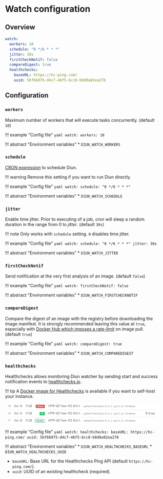 # Watch configuration

## Overview

```yaml
watch:
  workers: 10
  schedule: "0 */6 * * *"
  jitter: 30s
  firstCheckNotif: false
  compareDigest: true
  healthchecks:
    baseURL: https://hc-ping.com/
    uuid: 5bf66975-d4c7-4bf5-bcc8-b8d8a82ea278
```

## Configuration

### `workers`

Maximum number of workers that will execute tasks concurrently. (default `10`)

!!! example "Config file"
    ```yaml
    watch:
      workers: 10
    ```

!!! abstract "Environment variables"
    * `DIUN_WATCH_WORKERS`

### `schedule`

[CRON expression](https://pkg.go.dev/github.com/crazy-max/cron/v3#hdr-CRON_Expression_Format) to schedule Diun.

!!! warning
    Remove this setting if you want to run Diun directly.

!!! example "Config file"
    ```yaml
    watch:
      schedule: "0 */6 * * *"
    ```

!!! abstract "Environment variables"
    * `DIUN_WATCH_SCHEDULE`

### `jitter`

Enable time jitter. Prior to executing of a job, cron will sleep a random
duration in the range from 0 to _jitter_. (default `30s`)

!!! note
    Only works with `schedule` setting. `0` disables time jitter.

!!! example "Config file"
    ```yaml
    watch:
      schedule: "0 */6 * * *"
      jitter: 30s
    ```

!!! abstract "Environment variables"
    * `DIUN_WATCH_JITTER`

### `firstCheckNotif`

Send notification at the very first analysis of an image. (default `false`)

!!! example "Config file"
    ```yaml
    watch:
      firstCheckNotif: false
    ```

!!! abstract "Environment variables"
    * `DIUN_WATCH_FIRSTCHECKNOTIF`

### `compareDigest`

Compare the digest of an image with the registry before downloading the image manifest. It is strongly
recommended leaving this value at `true`, especially with [Docker Hub which imposes a rate-limit](../faq.md#docker-hub-rate-limits)
on image pull. (default `true`)

!!! example "Config file"
    ```yaml
    watch:
      compareDigest: true
    ```

!!! abstract "Environment variables"
    * `DIUN_WATCH_COMPAREDIGEST`

### `healthchecks`

Healthchecks allows monitoring Diun watcher by sending start and success notification
events to [healthchecks.io](https://healthchecks.io/).

!!! tip
    A [Docker image for Healthchecks](https://github.com/crazy-max/docker-healthchecks) is available if you want
    to self-host your instance.

![](../assets/watch/healthchecks.png)

!!! example "Config file"
    ```yaml
    watch:
      healthchecks:
        baseURL: https://hc-ping.com/
        uuid: 5bf66975-d4c7-4bf5-bcc8-b8d8a82ea278
    ```

!!! abstract "Environment variables"
    * `DIUN_WATCH_HEALTHCHECKS_BASEURL`
    * `DIUN_WATCH_HEALTHCHECKS_UUID`

* `baseURL`: Base URL for the Healthchecks Ping API (default `https://hc-ping.com/`).
* `uuid`: UUID of an existing healthcheck (required).
